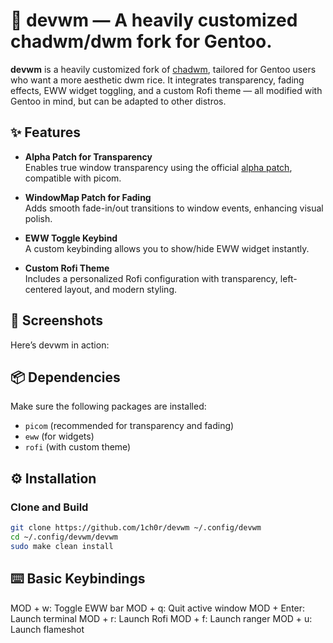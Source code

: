 
# 🧠 devwm — A heavily customized chadwm/dwm fork for Gentoo.


**devwm** is a heavily customized fork of [chadwm](https://github.com/siduck/chadwm), tailored for Gentoo users who want a more aesthetic dwm rice. It integrates transparency, fading effects, EWW widget toggling, and a custom Rofi theme — all modified with Gentoo in mind, but can be adapted to other distros.

## ✨ Features

- **Alpha Patch for Transparency**  
  Enables true window transparency using the official [alpha patch](https://dwm.suckless.org/patches/alpha/), compatible with picom.

- **WindowMap Patch for Fading**  
  Adds smooth fade-in/out transitions to window events, enhancing visual polish.

- **EWW Toggle Keybind**  
  A custom keybinding allows you to show/hide EWW widget instantly.

- **Custom Rofi Theme**  
  Includes a personalized Rofi configuration with transparency, left-centered layout, and modern styling.

## 📸 Screenshots

Here’s devwm in action:


## 📦 Dependencies

Make sure the following packages are installed:

- `picom` (recommended for transparency and fading)
- `eww` (for widgets)
- `rofi` (with custom theme)


## ⚙️ Installation

### Clone and Build

```bash
git clone https://github.com/1ch0r/devwm ~/.config/devwm
cd ~/.config/devwm/devwm
sudo make clean install
```
## ⌨️ Basic Keybindings
MOD + w:	Toggle EWW bar
MOD + q:  Quit active window
MOD + Enter:	Launch terminal
MOD + r:	Launch Rofi
MOD + f:	Launch ranger
MOD + u:  Launch flameshot


